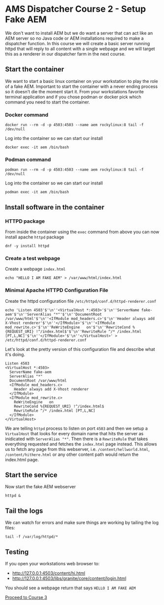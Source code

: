 # AMS Dispatcher Course 2 - Setup Fake AEM

We don't want to install AEM but we do want a server that can act like an AEM server so no Java code or AEM installations required to make a dispatcher function.  In this course we will create a basic server running httpd that will reply to all content with a single webpage and we will target this as a renderer in our dispatcher farm in the next course.

## Start the container

We want to start a basic linux container on your workstation to play the role of a fake AEM.  Important to start the container with a never ending process so it doesn't die the moment start it.  From your workstations favorite terminal application and if you chose podman or docker pick which command you need to start the container.

### Docker command

```
docker run --rm -d -p 4503:4503 --name aem rockylinux:8 tail -f /dev/null
```

Log into the container so we can start our install

```
docker exec -it aem /bin/bash
```

### Podman command

```
podman run --rm -d -p 4503:4503 --name aem rockylinux:8 tail -f /dev/null
```

Log into the container so we can start our install

```
podman exec -it aem /bin/bash
```

## Install software in the container

### HTTPD package
From inside the container using the `exec` command from above you can now install apache `httpd` package

```
dnf -y install httpd
```

### Create a test webpage

Create a webpage `index.html`

```
echo "HELLO I AM FAKE AEM" > /var/www/html/index.html
```

### Minimal Apache HTTPD Configuration File

Create the httpd configuration file `/etc/httpd/conf.d/httpd-renderer.conf`

```
echo 'Listen 4503'$'\n''<VirtualHost *:4503>'$'\n''ServerName fake-aem'$'\n''ServerAlias "*"'$'\n''DocumentRoot /var/www/html'$'\n''<IfModule mod_headers.c>'$'\n''Header always add X-Vhost renderer'$'\n''</IfModule>'$'\n''<IfModule mod_rewrite.c>'$'\n''ReWriteEngine   on'$'\n''RewriteCond %{REQUEST_URI} !^/index.html$'$'\n''RewriteRule ^/* /index.html [PT,L,NC]'$'\n''</IfModule>'$'\n''</VirtualHost>' > /etc/httpd/conf.d/httpd-renderer.conf
```

Let's look at the pretty version of this configuration file and describe what it's doing.

```
Listen 4503
<VirtualHost *:4503>
  ServerName fake-aem
  ServerAlias "*"
  DocumentRoot /var/www/html
  <IfModule mod_headers.c>
    Header always add X-Vhost renderer
  </IfModule>
  <IfModule mod_rewrite.c>
    ReWriteEngine   on
    RewriteCond %{REQUEST_URI} !^/index.html$
    RewriteRule ^/* /index.html [PT,L,NC]
  </IfModule>
</VirtualHost>
```

We are telling `httpd` process to listen on port `4503` and then we setup a `VirtualHost` that looks for every domain name that hits the server as inidicated with `ServerAlias "*"`.  Then there is a `RewriteRule` that takes everything requested and fetches the `index.html` page instead.  This allows us to fetch any page from this webserver, i.e. `/content/hellworld.html`, `/content/hithere.html` or any other content path would return the index.html page.

## Start the service

Now start the fake AEM webserver

```
httpd &
```

## Tail the logs

We can watch for errors and make sure things are working by tailing the log files:

```
tail -f /var/log/httpd/*
```

## Testing

If you open your workstations web browser to:

- http://127.0.0.1:4503/content/hi.html
- http://127.0.0.1:4503/libs/granite/core/content/login.html

You should see a webpage return that says `HELLO I AM FAKE AEM`

[ Proceed to Course 3 ](../Course3/)
